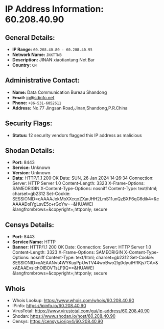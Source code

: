 # IP Address Information: 60.208.40.90

## General Details:
- **IP Range:** `60.208.40.80 - 60.208.40.95`
- **Network Name:** `JNXTTNB`
- **Description:** JINAN xiaotiantang Net Bar
- **Country:** `CN`

## Administrative Contact:
- **Name:** Data Communication Bureau Shandong
- **Email:** [ip@sdinfo.net](mailto:ip@sdinfo.net)
- **Phone:** `+86-531-6052611`
- **Address:** No.77 Jingsan Road,Jinan,Shandong,P.R.China

## Security Flags:
- **Status:** 12 security vendors flagged this IP address as malicious

## Shodan Details:
- **Port:** 8443
- **Service:** Unknown
- **Version:** Unknown
- **Data:** HTTP/1.1 200 OK
Date: SUN, 26 Jan 2024 14:26:34
Connection:
Server: HTTP Server 1.0
Content-Length: 3323
X-Frame-Options: SAMEORIGIN
X-Content-Type-Options: nosniff
Content-Type: text/html; charset=gb2312
Set-Cookie: SESSIONID=cAAAAJekMbXXcqoZXarJHH2LmS11unQzBXF6qG6dik4=&cAAAADoIYgLsvE5c+rGxYw==&HUAWEI &langfrombrows=&copyright=;httponly; secure



## Censys Details:
- **Port:** 8443
- **Service Name:** HTTP
- **Banner:** HTTP/1.1 200 OK
Date:  <REDACTED>
Connection:
Server: HTTP Server 1.0
Content-Length: 3323
X-Frame-Options: SAMEORIGIN
X-Content-Type-Options: nosniff
Content-Type: text/html; charset=gb2312
Set-Cookie: SESSIONID=xAEAANvt4WYKuyPpUwTV44woBwo2Ig0dyutHRKjs7CA=&xAEAAEvslchOIBOVTsLF9Q==&HUAWEI &langfrombrows=&copyright=;httponly; secure


## Whois
- Whois Lookup: https://www.whois.com/whois/60.208.40.90
- IPinfo: https://ipinfo.io/60.208.40.90
- VirusTotal: https://www.virustotal.com/gui/ip-address/60.208.40.90
- Shodan: https://www.shodan.io/host/60.208.40.90
- Censys: https://censys.io/ipv4/60.208.40.90